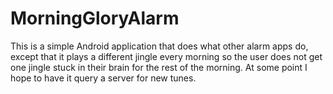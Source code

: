 # MorningGloryAlarm

This is a simple Android application that does what other alarm apps do, except that it plays a different jingle every morning 
so the user does not get one jingle stuck in their brain for the rest of the morning. At some point I hope to have it 
query a server for new tunes.
